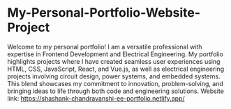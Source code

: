 # My-Personal-Portfolio-Website-Project
Welcome to my personal portfolio! I am a versatile professional with expertise in Frontend Development and Electrical Engineering. My portfolio highlights projects where I have created seamless user experiences using HTML, CSS, JavaScript, React, and Vue.js, as well as electrical engineering projects involving circuit design, power systems, and embedded systems. This blend showcases my commitment to innovation, problem-solving, and bringing ideas to life through both code and engineering solutions.
Website link: https://shashank-chandravanshi-ee-portfolio.netlify.app/
